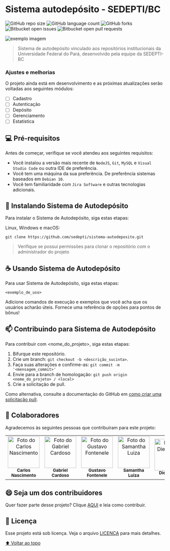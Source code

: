 # Sistema autodepósito - SEDEPTI/BC


![GitHub repo size](https://img.shields.io/github/repo-size/iuricode/README-template?style=for-the-badge)
![GitHub language count](https://img.shields.io/github/languages/count/iuricode/README-template?style=for-the-badge)
![GitHub forks](https://img.shields.io/github/forks/iuricode/README-template?style=for-the-badge)
![Bitbucket open issues](https://img.shields.io/bitbucket/issues/iuricode/README-template?style=for-the-badge)
![Bitbucket open pull requests](https://img.shields.io/bitbucket/pr-raw/iuricode/README-template?style=for-the-badge)

<img src="exemplo-image.png" alt="exemplo imagem">

> Sistema de autodepósito vinculado aos repositórios institucionais da Universidade Federal do Pará, desenvolvido pela equipe da SEDEPTI-BC

### Ajustes e melhorias

O projeto ainda está em desenvolvimento e as próximas atualizações serão voltadas aos seguintes módulos:

- [ ] Cadastro
- [ ] Autenticação
- [ ] Depósito
- [ ] Gerenciamento
- [ ] Estatística

## 💻 Pré-requisitos

Antes de começar, verifique se você atendeu aos seguintes requisitos:

* Você instalou a versão mais recente de `NodeJS`, `Git`, `MySQL` e `Visual Studio Code` ou outra IDE de preferência.
* Você tem uma máquina da sua preferência. De preferência sistemas baseados em `Debian 10`.
* Você tem familiaridade com `Jira Software` e outras tecnologias adicionais.

## 🚀 Instalando Sistema de Autodepósito

Para instalar o Sistema de Autodepósito, siga estas etapas:

Linux, Windows e macOS:
``` 
git clone https://github.com/sedepti/sistema-autodeposito.git
```

> Verifique se possui permissões para clonar o repositório com o administrador do projeto

## ☕ Usando Sistema de Autodepósito

Para usar Sistema de Autodepósito, siga estas etapas:

```
<exemplo_de_uso>
```

Adicione comandos de execução e exemplos que você acha que os usuários acharão úteis. Fornece uma referência de opções para pontos de bônus!

## 📫 Contribuindo para Sistema de Autodepósito

Para contribuir com <nome_do_projeto>, siga estas etapas:

1. Bifurque este repositório.
2. Crie um branch: `git checkout -b <descrição_sucinta>`.
3. Faça suas alterações e confirme-as: `git commit -m '<mensagem_commit>'`
4. Envie para a branch de homologação: `git push origin <nome_do_projeto> / <local>`
5. Crie a solicitação de pull.

Como alternativa, consulte a documentação do GitHub em [como criar uma solicitação pull](https://help.github.com/en/github/collaborating-with-issues-and-pull-requests/creating-a-pull-request).

## 🤝 Colaboradores

Agradecemos às seguintes pessoas que contribuíram para este projeto:

<table>
  <tr>
    <td align="center">
      <a href="#">
        <img src="https://avatars.githubusercontent.com/u/60703591" width="100px;" alt="Foto do Carlos Nascimento"/><br>
        <sub>
          <b>Carlos Nascimento</b>
        </sub>
      </a>
    </td>
    <td align="center">
      <a href="#">
        <img src="https://avatars.githubusercontent.com/u/67348001" width="100px;" alt="Foto do Gabriel Cardoso"/><br>
        <sub>
          <b>Gabriel Cardoso</b>
        </sub>
      </a>
    </td>
    <td align="center">
      <a href="#">
        <img src="" width="100px;" alt="Foto do Gustavo Fontenele"/><br>
        <sub>
          <b>Gustavo Fontenele</b>
        </sub>
      </a>
    </td>
    <td align="center">
      <a href="#">
        <img src="" width="100px;" alt="Foto do Samantha Luiza"/><br>
        <sub>
          <b>Samantha Luiza</b>
        </sub>
      </a>
    </td>
    <td align="center">
      <a href="#">
        <img src="" width="100px;" alt="Foto do Diego Brito"/><br>
        <sub>
          <b>Diego Brito</b>
        </sub>
      </a>
    </td>
    <td align="center">
      <a href="#">
        <img src="" width="100px;" alt="Foto do Ramon Cordeiro"/><br>
        <sub>
          <b>Ramon Cordeiro</b>
        </sub>
      </a>
    </td>
    <td align="center">
      <a href="#">
        <img src="" width="100px;" alt="Foto do Thyago Costa"/><br>
        <sub>
          <b>Thyago Costa</b>
        </sub>
      </a>
    </td>
  </tr>
</table>


## 😄 Seja um dos contribuidores<br>

Quer fazer parte desse projeto? Clique [AQUI](CONTRIBUTING.md) e leia como contribuir.

## 📝 Licença

Esse projeto está sob licença. Veja o arquivo [LICENÇA](LICENSE.md) para mais detalhes.

[⬆ Voltar ao topo](#nome-do-projeto)<br>
